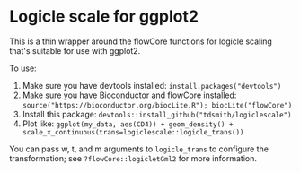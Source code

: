 # Logicle scale for ggplot2

This is a thin wrapper around the flowCore functions for logicle scaling that's suitable for use with ggplot2.

To use:

1. Make sure you have devtools installed: `install.packages("devtools")`
1. Make sure you have Bioconductor and flowCore installed: `source("https://bioconductor.org/biocLite.R"); biocLite("flowCore")`
1. Install this package: `devtools::install_github("tdsmith/logiclescale")`
1. Plot like: `ggplot(my_data, aes(CD4)) + geom_density() + scale_x_continuous(trans=logiclescale::logicle_trans())`

You can pass w, t, and m arguments to `logicle_trans` to configure the transformation; see `?flowCore::logicletGml2` for more information.
